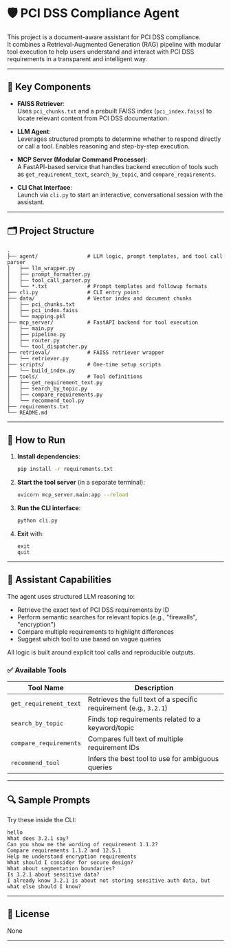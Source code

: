 # 🛡️ PCI DSS Compliance Agent

This project is a document-aware assistant for PCI DSS compliance.  
It combines a Retrieval-Augmented Generation (RAG) pipeline with modular tool execution to help users understand and interact with PCI DSS requirements in a transparent and intelligent way.

---

## 🔧 Key Components

- **FAISS Retriever**:  
  Uses `pci_chunks.txt` and a prebuilt FAISS index (`pci_index.faiss`) to locate relevant content from PCI DSS documentation.

- **LLM Agent**:  
  Leverages structured prompts to determine whether to respond directly or call a tool. Enables reasoning and step-by-step execution.

- **MCP Server (Modular Command Processor)**:  
  A FastAPI-based service that handles backend execution of tools such as `get_requirement_text`, `search_by_topic`, and `compare_requirements`.

- **CLI Chat Interface**:  
  Launch via `cli.py` to start an interactive, conversational session with the assistant.

---

## 🗂️ Project Structure

```
.
├── agent/                # LLM logic, prompt templates, and tool call parser
│   ├── llm_wrapper.py
│   ├── prompt_formatter.py
│   ├── tool_call_parser.py
│   └── *.txt             # Prompt templates and followup formats
├── cli.py                # CLI entry point
├── data/                 # Vector index and document chunks
│   ├── pci_chunks.txt
│   ├── pci_index.faiss
│   └── mapping.pkl
├── mcp_server/           # FastAPI backend for tool execution
│   ├── main.py
│   ├── pipeline.py
│   ├── router.py
│   └── tool_dispatcher.py
├── retrieval/            # FAISS retriever wrapper
│   └── retriever.py
├── scripts/              # One-time setup scripts
│   └── build_index.py
├── tools/                # Tool definitions
│   ├── get_requirement_text.py
│   ├── search_by_topic.py
│   ├── compare_requirements.py
│   └── recommend_tool.py
├── requirements.txt
└── README.md
```

---

## 🚀 How to Run

1. **Install dependencies**:
   ```bash
   pip install -r requirements.txt
   ```

2. **Start the tool server** (in a separate terminal):
   ```bash
   uvicorn mcp_server.main:app --reload
   ```

3. **Run the CLI interface**:
   ```bash
   python cli.py
   ```

4. **Exit** with:
   ```text
   exit
   quit
   ```

---

## 🧠 Assistant Capabilities

The agent uses structured LLM reasoning to:

- Retrieve the exact text of PCI DSS requirements by ID
- Perform semantic searches for relevant topics (e.g., "firewalls", "encryption")
- Compare multiple requirements to highlight differences
- Suggest which tool to use based on vague queries

All logic is built around explicit tool calls and reproducible outputs.

### ✅ Available Tools

| Tool Name              | Description |
|------------------------|-------------|
| `get_requirement_text` | Retrieves the full text of a specific requirement (e.g., `3.2.1`) |
| `search_by_topic`      | Finds top requirements related to a keyword/topic |
| `compare_requirements` | Compares full text of multiple requirement IDs |
| `recommend_tool`       | Infers the best tool to use for ambiguous queries |

---

## 🔍 Sample Prompts

Try these inside the CLI:

```text
hello
What does 3.2.1 say?
Can you show me the wording of requirement 1.1.2?
Compare requirements 1.1.2 and 12.5.1
Help me understand encryption requirements
What should I consider for secure design?
What about segmentation boundaries?
Is 3.2.1 about sensitive data?
I already know 3.2.1 is about not storing sensitive auth data, but what else should I know?
```

---

## 📜 License

None

---
